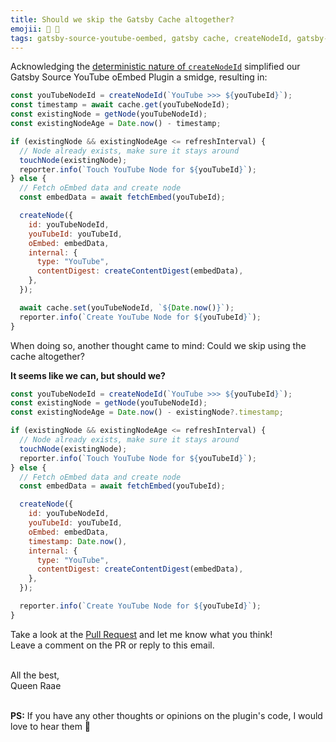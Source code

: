 ```yaml
---
title: Should we skip the Gatsby Cache altogether?
emojii: 🛑 🔄
tags: gatsby-source-youtube-oembed, gatsby cache, createNodeId, gatsby-node.js
---
```


Acknowledging the [deterministic nature of `createNodeId`](/2022-03-30-deterministic/) simplified our Gatsby Source YouTube oEmbed Plugin a smidge, resulting in:

```js
const youTubeNodeId = createNodeId(`YouTube >>> ${youTubeId}`);
const timestamp = await cache.get(youTubeNodeId);
const existingNode = getNode(youTubeNodeId);
const existingNodeAge = Date.now() - timestamp;

if (existingNode && existingNodeAge <= refreshInterval) {
  // Node already exists, make sure it stays around
  touchNode(existingNode);
  reporter.info(`Touch YouTube Node for ${youTubeId}`);
} else {
  // Fetch oEmbed data and create node
  const embedData = await fetchEmbed(youTubeId);

  createNode({
    id: youTubeNodeId,
    youTubeId: youTubeId,
    oEmbed: embedData,
    internal: {
      type: "YouTube",
      contentDigest: createContentDigest(embedData),
    },
  });

  await cache.set(youTubeNodeId, `${Date.now()}`);
  reporter.info(`Create YouTube Node for ${youTubeId}`);
}
```

When doing so, another thought came to mind: Could we skip using the cache altogether?

**It seems like we can, but should we?**

```js
const youTubeNodeId = createNodeId(`YouTube >>> ${youTubeId}`);
const existingNode = getNode(youTubeNodeId);
const existingNodeAge = Date.now() - existingNode?.timestamp;

if (existingNode && existingNodeAge <= refreshInterval) {
  // Node already exists, make sure it stays around
  touchNode(existingNode);
  reporter.info(`Touch YouTube Node for ${youTubeId}`);
} else {
  // Fetch oEmbed data and create node
  const embedData = await fetchEmbed(youTubeId);

  createNode({
    id: youTubeNodeId,
    youTubeId: youTubeId,
    oEmbed: embedData,
    timestamp: Date.now(),
    internal: {
      type: "YouTube",
      contentDigest: createContentDigest(embedData),
    },
  });

  reporter.info(`Create YouTube Node for ${youTubeId}`);
}
```

Take a look at the [Pull Request](https://github.com/queen-raae/gatsby-source-youtube-oembed/pull/9/files) and let me know what you think!  
Leave a comment on the PR or reply to this email.

&nbsp;  
All the best,  
Queen Raae

&nbsp;  
**PS:** If you have any other thoughts or opinions on the plugin's code, I would love to hear them 🤩
